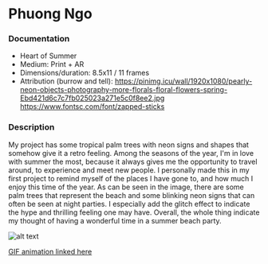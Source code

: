 # Phuong Ngo

### Documentation
* Heart of Summer 
* Medium: Print + AR
* Dimensions/duration: 8.5x11 / 11 frames
* Attribution (burrow and tell): 
https://pinimg.icu/wall/1920x1080/pearly-neon-objects-photography-more-florals-floral-flowers-spring-Ebd421d6c7c7fb025023a271e5c0f8ee2.jpg
https://www.fontsc.com/font/zapped-sticks

### Description
My project has some tropical palm trees with neon signs and shapes that somehow give it a retro feeling. Among the seasons of the year, I'm in love with summer the most, because it always gives me the opportunity to travel around, to experience and meet new people. I personally made this in my first project to remind myself of the places I have gone to, and how much I enjoy this time of the year. As can be seen in the image, there are some palm trees that represent the beach and some blinking neon signs that can often be seen at night parties. I especially add the glitch effect to indicate the hype and thrilling feeling one may have. Overall, the whole thing indicate my thought of having a wonderful time in a summer beach party.

![alt text](https://i.imgur.com/fkXtNR1.jpg)

[GIF animation linked here](https://gph.is/g/ZxPvgV7)
